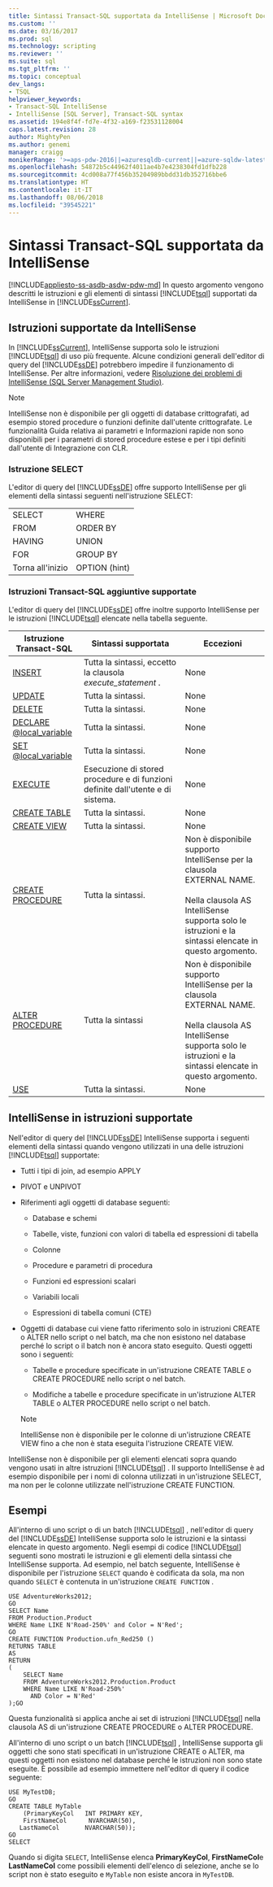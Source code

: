 ```yaml
---
title: Sintassi Transact-SQL supportata da IntelliSense | Microsoft Docs
ms.custom: ''
ms.date: 03/16/2017
ms.prod: sql
ms.technology: scripting
ms.reviewer: ''
ms.suite: sql
ms.tgt_pltfrm: ''
ms.topic: conceptual
dev_langs:
- TSQL
helpviewer_keywords:
- Transact-SQL IntelliSense
- IntelliSense [SQL Server], Transact-SQL syntax
ms.assetid: 194e8f4f-fd7e-4f32-a169-f23531128004
caps.latest.revision: 28
author: MightyPen
ms.author: genemi
manager: craigg
monikerRange: '>=aps-pdw-2016||=azuresqldb-current||=azure-sqldw-latest||>=sql-server-2016||=sqlallproducts-allversions||>=sql-server-linux-2017'
ms.openlocfilehash: 54872b5c44962f4011ae4b7e4238304fd1dfb228
ms.sourcegitcommit: 4cd008a77f456b35204989bbdd31db352716bbe6
ms.translationtype: HT
ms.contentlocale: it-IT
ms.lasthandoff: 08/06/2018
ms.locfileid: "39545221"
---
```

# <a name="transact-sql-syntax-supported-by-intellisense"></a>Sintassi Transact-SQL supportata da IntelliSense
[!INCLUDE[appliesto-ss-asdb-asdw-pdw-md](../../includes/appliesto-ss-asdb-asdw-pdw-md.md)]
  In questo argomento vengono descritti le istruzioni e gli elementi di sintassi [!INCLUDE[tsql](../../includes/tsql-md.md)] supportati da IntelliSense in [!INCLUDE[ssCurrent](../../includes/sscurrent-md.md)].  
  
## <a name="statements-supported-by-intellisense"></a>Istruzioni supportate da IntelliSense  
 In [!INCLUDE[ssCurrent](../../includes/sscurrent-md.md)], IntelliSense supporta solo le istruzioni [!INCLUDE[tsql](../../includes/tsql-md.md)] di uso più frequente. Alcune condizioni generali dell'editor di query del [!INCLUDE[ssDE](../../includes/ssde-md.md)] potrebbero impedire il funzionamento di IntelliSense. Per altre informazioni, vedere [Risoluzione dei problemi di IntelliSense &#40;SQL Server Management Studio&#41;](../../relational-databases/scripting/troubleshooting-intellisense.md).  
  
> [!NOTE]  
>  IntelliSense non è disponibile per gli oggetti di database crittografati, ad esempio stored procedure o funzioni definite dall'utente crittografate. Le funzionalità Guida relativa ai parametri e Informazioni rapide non sono disponibili per i parametri di stored procedure estese e per i tipi definiti dall'utente di Integrazione con CLR.  
  
### <a name="select-statement"></a>Istruzione SELECT  
 L'editor di query del [!INCLUDE[ssDE](../../includes/ssde-md.md)] offre supporto IntelliSense per gli elementi della sintassi seguenti nell'istruzione SELECT:  
  
|||  
|-|-|  
|SELECT|WHERE|  
|FROM|ORDER BY|  
|HAVING|UNION|  
|FOR|GROUP BY|  
|Torna all'inizio|OPTION (hint)|  
  
### <a name="additional-transact-sql-statements-that-are-supported"></a>Istruzioni Transact-SQL aggiuntive supportate  
 L'editor di query del [!INCLUDE[ssDE](../../includes/ssde-md.md)] offre inoltre supporto IntelliSense per le istruzioni [!INCLUDE[tsql](../../includes/tsql-md.md)] elencate nella tabella seguente.  
  
|Istruzione Transact-SQL|Sintassi supportata|Eccezioni|  
|-----------------------------|----------------------|----------------|  
|[INSERT](../../t-sql/statements/insert-transact-sql.md)|Tutta la sintassi, eccetto la clausola *execute_statement* .|None|  
|[UPDATE](../../t-sql/queries/update-transact-sql.md)|Tutta la sintassi.|None|  
|[DELETE](../../t-sql/statements/delete-transact-sql.md)|Tutta la sintassi.|None|  
|[DECLARE @local_variable](../../t-sql/language-elements/declare-local-variable-transact-sql.md)|Tutta la sintassi.|None|  
|[SET @local_variable](../../t-sql/language-elements/set-local-variable-transact-sql.md)|Tutta la sintassi.|None|  
|[EXECUTE](../../t-sql/language-elements/execute-transact-sql.md)|Esecuzione di stored procedure e di funzioni definite dall'utente e di sistema.|None|  
|[CREATE TABLE](../../t-sql/statements/create-table-transact-sql.md)|Tutta la sintassi.|None|  
|[CREATE VIEW](../../t-sql/statements/create-view-transact-sql.md)|Tutta la sintassi.|None|  
|[CREATE PROCEDURE](../../t-sql/statements/create-procedure-transact-sql.md)|Tutta la sintassi.|Non è disponibile supporto IntelliSense per la clausola EXTERNAL NAME.<br /><br /> Nella clausola AS IntelliSense supporta solo le istruzioni e la sintassi elencate in questo argomento.|  
|[ALTER PROCEDURE](../../t-sql/statements/alter-procedure-transact-sql.md)|Tutta la sintassi|Non è disponibile supporto IntelliSense per la clausola EXTERNAL NAME.<br /><br /> Nella clausola AS IntelliSense supporta solo le istruzioni e la sintassi elencate in questo argomento.|  
|[USE](../../t-sql/language-elements/use-transact-sql.md)|Tutta la sintassi.|None|  
  
## <a name="intellisense-in-supported-statements"></a>IntelliSense in istruzioni supportate  
 Nell'editor di query del [!INCLUDE[ssDE](../../includes/ssde-md.md)] IntelliSense supporta i seguenti elementi della sintassi quando vengono utilizzati in una delle istruzioni [!INCLUDE[tsql](../../includes/tsql-md.md)] supportate:  
  
-   Tutti i tipi di join, ad esempio APPLY  
  
-   PIVOT e UNPIVOT  
  
-   Riferimenti agli oggetti di database seguenti:  
  
    -   Database e schemi  
  
    -   Tabelle, viste, funzioni con valori di tabella ed espressioni di tabella  
  
    -   Colonne  
  
    -   Procedure e parametri di procedura  
  
    -   Funzioni ed espressioni scalari  
  
    -   Variabili locali  
  
    -   Espressioni di tabella comuni (CTE)  
  
-   Oggetti di database cui viene fatto riferimento solo in istruzioni CREATE o ALTER nello script o nel batch, ma che non esistono nel database perché lo script o il batch non è ancora stato eseguito. Questi oggetti sono i seguenti:  
  
    -   Tabelle e procedure specificate in un'istruzione CREATE TABLE o CREATE PROCEDURE nello script o nel batch.  
  
    -   Modifiche a tabelle e procedure specificate in un'istruzione ALTER TABLE o ALTER PROCEDURE nello script o nel batch.  
  
    > [!NOTE]  
    >  IntelliSense non è disponibile per le colonne di un'istruzione CREATE VIEW fino a che non è stata eseguita l'istruzione CREATE VIEW.  
  
 IntelliSense non è disponibile per gli elementi elencati sopra quando vengono usati in altre istruzioni [!INCLUDE[tsql](../../includes/tsql-md.md)] . Il supporto IntelliSense è ad esempio disponibile per i nomi di colonna utilizzati in un'istruzione SELECT, ma non per le colonne utilizzate nell'istruzione CREATE FUNCTION.  
  
## <a name="examples"></a>Esempi  
 All'interno di uno script o di un batch [!INCLUDE[tsql](../../includes/tsql-md.md)] , nell'editor di query del [!INCLUDE[ssDE](../../includes/ssde-md.md)] IntelliSense supporta solo le istruzioni e la sintassi elencate in questo argomento. Negli esempi di codice [!INCLUDE[tsql](../../includes/tsql-md.md)] seguenti sono mostrati le istruzioni e gli elementi della sintassi che IntelliSense supporta. Ad esempio, nel batch seguente, IntelliSense è disponibile per l'istruzione `SELECT` quando è codificata da sola, ma non quando `SELECT` è contenuta in un'istruzione `CREATE FUNCTION` .  
  
```  
USE AdventureWorks2012;  
GO  
SELECT Name  
FROM Production.Product  
WHERE Name LIKE N'Road-250%' and Color = N'Red';  
GO  
CREATE FUNCTION Production.ufn_Red250 ()  
RETURNS TABLE  
AS  
RETURN   
(  
    SELECT Name  
    FROM AdventureWorks2012.Production.Product  
    WHERE Name LIKE N'Road-250%'  
      AND Color = N'Red'  
);GO  
```  
  
 Questa funzionalità si applica anche ai set di istruzioni [!INCLUDE[tsql](../../includes/tsql-md.md)] nella clausola AS di un'istruzione CREATE PROCEDURE o ALTER PROCEDURE.  
  
 All'interno di uno script o un batch [!INCLUDE[tsql](../../includes/tsql-md.md)] , IntelliSense supporta gli oggetti che sono stati specificati in un'istruzione CREATE o ALTER, ma questi oggetti non esistono nel database perché le istruzioni non sono state eseguite. È possibile ad esempio immettere nell'editor di query il codice seguente:  
  
```  
USE MyTestDB;  
GO  
CREATE TABLE MyTable  
    (PrimaryKeyCol   INT PRIMARY KEY,  
    FirstNameCol      NVARCHAR(50),  
   LastNameCol       NVARCHAR(50));  
GO  
SELECT   
```  
  
 Quando si digita `SELECT`, IntelliSense elenca **PrimaryKeyCol**, **FirstNameCol**e **LastNameCol** come possibili elementi dell'elenco di selezione, anche se lo script non è stato eseguito e `MyTable` non esiste ancora in `MyTestDB`.  
  
  
